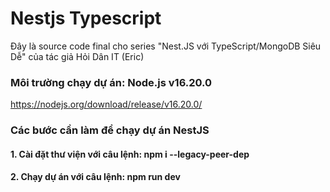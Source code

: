 # Nestjs Typescript 
Đây là source code final cho series "Nest.JS với TypeScript/MongoDB Siêu Dễ" của tác giả Hỏi Dân IT (Eric)

### Môi trường chạy dự án: Node.js v16.20.0
https://nodejs.org/download/release/v16.20.0/

### Các bước cần làm để chạy dự án NestJS

#### 1. Cài đặt thư viện với câu lệnh: npm i --legacy-peer-dep
#### 2. Chạy dự án với câu lệnh: npm run dev


